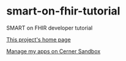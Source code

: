 # smart-on-fhir-tutorial
SMART on FHIR developer tutorial

[This project's home page](https://harschware.github.io/smart-on-fhir-tutorial/example-smart-app/ "GH Pages")

[Manage my apps on Cerner Sandbox](https://code.cerner.com/developer/smart-on-fhir/apps "Cerner Sandbox")
